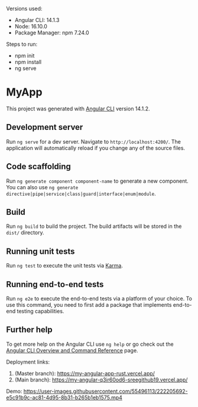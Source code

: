 Versions used:

- Angular CLI: 14.1.3
- Node: 16.10.0
- Package Manager: npm 7.24.0

Steps to run:

- npm init
- npm install
- ng serve

# MyApp

This project was generated with [Angular CLI](https://github.com/angular/angular-cli) version 14.1.2.

## Development server

Run `ng serve` for a dev server. Navigate to `http://localhost:4200/`. The application will automatically reload if you change any of the source files.

## Code scaffolding

Run `ng generate component component-name` to generate a new component. You can also use `ng generate directive|pipe|service|class|guard|interface|enum|module`.

## Build

Run `ng build` to build the project. The build artifacts will be stored in the `dist/` directory.

## Running unit tests

Run `ng test` to execute the unit tests via [Karma](https://karma-runner.github.io).

## Running end-to-end tests

Run `ng e2e` to execute the end-to-end tests via a platform of your choice. To use this command, you need to first add a package that implements end-to-end testing capabilities.

## Further help

To get more help on the Angular CLI use `ng help` or go check out the [Angular CLI Overview and Command Reference](https://angular.io/cli) page.

Deployment links:

1. (Master branch): https://my-angular-app-rust.vercel.app/
2. (Main branch): https://my-angular-q3ir60od6-sreegithub19.vercel.app/

Demo:
https://user-images.githubusercontent.com/55496113/222205692-e5c91b9c-ac81-4d95-8b31-b265b1eb1575.mp4


